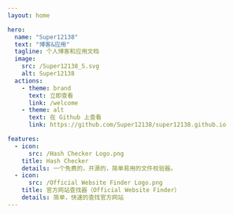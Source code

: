 ```yaml
---
layout: home

hero:
  name: "Super12138"
  text: "博客&应用"
  tagline: 个人博客和应用文档
  image:
    src: /Super12138_S.svg
    alt: Super12138
  actions:
    - theme: brand
      text: 立即查看
      link: /welcome
    - theme: alt
      text: 在 Github 上查看
      link: https://github.com/Super12138/super12138.github.io

features:
  - icon: 
      src: /Hash Checker Logo.png
    title: Hash Checker
    details: 一个免费的，开源的，简单易用的文件校验器。
  - icon: 
      src: /Official Website Finder Logo.png
    title: 官方网站查找器（Official Website Finder）
    details: 简单，快速的查找官方网站
---
```

<style>
:root {
  /*--vp-home-hero-name-color: transparent;
  --vp-home-hero-name-background: -webkit-linear-gradient(120deg, #C00000 30%, #002060);*/

  --vp-home-hero-image-background-image: linear-gradient(-45deg, #C00000 37%, #002060 50%);
  --vp-home-hero-image-filter: blur(40px);
}

@media (min-width: 640px) {
  :root {
    --vp-home-hero-image-filter: blur(56px);
  }
}

@media (min-width: 960px) {
  :root {
    --vp-home-hero-image-filter: blur(72px);
  }
}
</style>